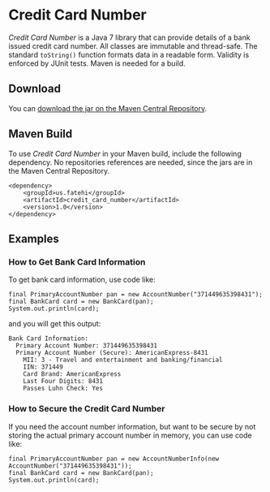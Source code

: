 # Credit Card Number

*Credit Card Number* is a Java 7 library that can provide details of a bank issued credit card number. All classes are immutable and thread-safe. The standard `toString()` function formats data in a readable form. Validity is enforced by JUnit tests. Maven is needed for a build.

## Download

You can [download the jar on the Maven Central Repository](http://search.maven.org/#search%7Cga%7C1%7Ca%3A%22credit_card_number%22).

## Maven Build

To use *Credit Card Number* in your Maven build, include the following dependency. No repositories references are needed, since the jars are in the Maven Central Repository.
```
<dependency>
    <groupId>us.fatehi</groupId>
    <artifactId>credit_card_number</artifactId>
    <version>1.0</version>
</dependency>
```

## Examples

### How to Get Bank Card Information

To get bank card information, use code like:
```
final PrimaryAccountNumber pan = new AccountNumber("371449635398431");
final BankCard card = new BankCard(pan);
System.out.println(card);
```
and you will get this output:
```
Bank Card Information: 
  Primary Account Number: 371449635398431
  Primary Account Number (Secure): AmericanExpress-8431
    MII: 3 - Travel and entertainment and banking/financial
    IIN: 371449
    Card Brand: AmericanExpress
    Last Four Digits: 8431
    Passes Luhn Check: Yes
```

### How to Secure the Credit Card Number

If you need the account number information, but want to be secure by not storing the actual primary account number in memory, you can use code like:
```
final PrimaryAccountNumber pan = new AccountNumberInfo(new AccountNumber("371449635398431"));
final BankCard card = new BankCard(pan);
System.out.println(card);
```
